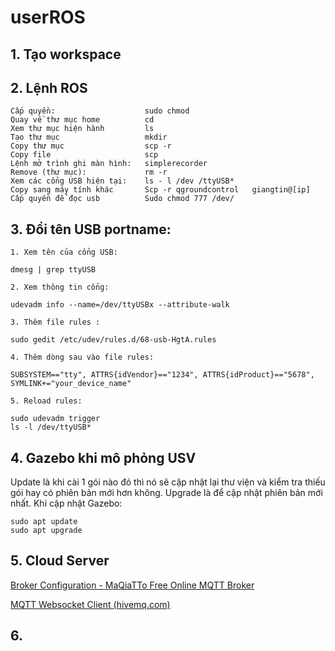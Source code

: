 # userROS

## 1. Tạo workspace

## 2. Lệnh ROS
    Cấp quyền:                    sudo chmod
    Quay về thư mục home          cd 
    Xem thư mục hiện hành         ls
    Tạo thư mục                   mkdir
    Copy thư mục                  scp -r
    Copy file                     scp
    Lệnh mở trình ghi màn hình:   simplerecorder
    Remove (thư mục):             rm -r 
    Xem các cổng USB hiện tại:    ls - l /dev /ttyUSB*
    Copy sang máy tính khác       Scp -r qgroundcontrol   giangtin@[ip]
    Cấp quyền để đọc usb          Sudo chmod 777 /dev/

## 3. Đổi tên USB portname:

    1. Xem tên của cổng USB:
    
    dmesg | grep ttyUSB
    
    2. Xem thông tin cổng:
    
    udevadm info --name=/dev/ttyUSBx --attribute-walk
    
    3. Thêm file rules : 
    
    sudo gedit /etc/udev/rules.d/68-usb-HgtA.rules
    
    4. Thêm dòng sau vào file rules:
    
    SUBSYSTEM=="tty", ATTRS{idVendor}=="1234", ATTRS{idProduct}=="5678", SYMLINK+="your_device_name"
    
    5. Reload rules:
    
    sudo udevadm trigger
    ls -l /dev/ttyUSB*
    
## 4. Gazebo khi mô phỏng USV

Update là khi cài 1 gói nào đó thì nó sẽ cập nhật lại thư viện và kiểm tra thiếu gói hay có phiên bản mới hơn không.
Upgrade là để cập nhật phiên bản mới nhất. Khi cập nhật Gazebo:

    sudo apt update
    sudo apt upgrade
    
## 5. Cloud Server

[Broker Configuration - MaQiaTTo Free Online MQTT Broker](http://www.hivemq.com/demos/websocket-client/)

[MQTT Websocket Client (hivemq.com)](https://maqiatto.com/login)

## 6. 

